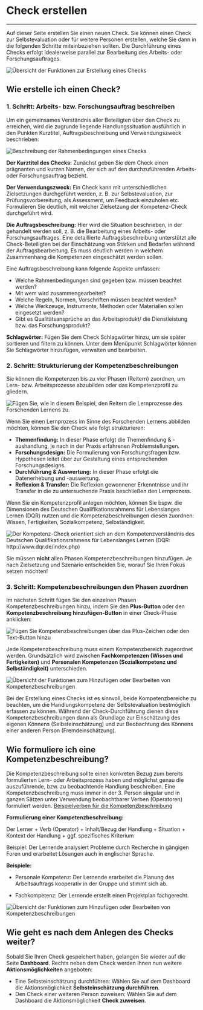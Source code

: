 # Check erstellen
- - -
Auf dieser Seite erstellen Sie einen neuen Check. Sie können einen Check zur Selbstevaluation oder für weitere Personen erstellen, welche Sie dann in die folgenden Schritte miteinbeziehen sollten. Die Durchführung eines Checks erfolgt idealerweise parallel zur Bearbeitung des Arbeits- oder Forschungsauftrages. 

![Übersicht der Funktionen zur Erstellung eines Checks](media/check-erstellen.png)

## Wie erstelle ich einen Check?

### 1. Schritt: Arbeits- bzw. Forschungsauftrag beschreiben
Um ein gemeinsames Verständnis aller Beteiligten über den Check zu erreichen, wird die zugrunde liegende Handlungssituation ausführlich in den Punkten Kurztitel, 
Auftragsbeschreibung und Verwendungszweck beschrieben: 

![Beschreibung der Rahmenbedingungen eines Checks](media/Screen_Checkerstellen_Auftrag.jpg)

**Der Kurztitel des Checks:** Zunächst geben Sie dem Check einen prägnanten und kurzen Namen, der sich auf den durchzuführenden Arbeits- oder Forschungsauftrag bezieht.

**Der Verwendungszweck:** Ein Check kann mit unterschiedlichen Zielsetzungen durchgeführt werden, z. B. zur Selbstevaluation, zur Prüfungsvorbereitung, als 
Assessment, um Feedback einzuholen etc. Formulieren Sie deutlich, mit welcher Zielsetzung der Kompetenz-Check durchgeführt wird.

**Die Auftragsbeschreibung:** Hier wird die Situation beschrieben, in der gehandelt werden soll, z. B. die Bearbeitung eines Arbeits- oder Forschungsauftrages. 
Eine detaillierte Auftragsbeschreibung unterstützt alle Check-Beteiligten bei der Einschätzung von Stärken und Bedarfen während der 
Auftragsbearbeitung. Es muss deutlich werden in welchem Zusammenhang die Kompetenzen eingeschätzt werden sollen.

Eine Auftragsbeschreibung kann folgende Aspekte umfassen:
* Welche Rahmenbedingungen sind gegeben bzw. müssen beachtet werden?
* Mit wem wird zusammengearbeitet? 
* Welche Regeln, Normen, Vorschriften müssen beachtet werden? 
* Welche Werkzeuge, Instrumente, Methoden oder Materialien sollen eingesetzt werden?
* Gibt es Qualitätsansprüche an das Arbeitsprodukt/ die Dienstleistung bzw. das Forschungsprodukt? 

**Schlagwörter:** Fügen Sie dem Check Schlagwörter hinzu, um sie später sortieren und filtern zu können. Unter dem Menüpunkt Schlagwörter können Sie Schlagwörter hinzufügen, verwalten und bearbeiten.

### 2. Schritt: Strukturierung der Kompetenzbeschreibungen
Sie können die Kompetenzen bis zu vier Phasen (Reitern) zuordnen, um Lern- bzw. Arbeitsprozesse abzubilden oder das Kompetenzprofil zu gliedern. 

![Fügen Sie, wie in diesem Beispiel, den Reitern die Lernprozesse des Forschenden Lernens zu.](media/AP_Reiter.png)

Wenn Sie einen Lernprozess im Sinne des Forschenden Lernens abbilden möchten, können Sie den Check wie folgt strukturieren:

* **Themenfindung:** In dieser Phase erfolgt die Themenfindung & -aushandlung, je nach in der Praxis erfahrenen Problemstellungen.
* **Forschungsdesign:** Die Formulierung von Forschungsfragen bzw. Hypothesen leitet über zur Gestaltung eines entsprechenden Forschungsdesigns.
* **Durchführung & Auswertung:** In dieser Phase erfolgt die Datenerhebung und -auswertung.
* **Reflexion & Transfer:** Die Reflexion gewonnener Erkenntnisse und ihr Transfer in die zu untersuchende Praxis beschließen den Lernprozess.

Wenn Sie ein Kompetenzprofil anlegen möchten, können Sie bspw. die Dimensionen des Deutschen Qualifikationsrahmens für Lebenslanges Lernen (DQR) nutzen und die Kompetenzbeschreibungen diesen zuordnen: Wissen, Fertigkeiten, Sozialkompetenz, Selbständigkeit.

![Der Kompetenz-Check orientiert sich an dem Kompetenzverständnis des Deutschen Qualifikationsrahmens für Lebenslanges Lernen (DQR: http://www.dqr.de/index.php)](media/DQR.jpg)

Sie müssen **nicht** allen Phasen Kompetenzbeschreibungen hinzufügen. Je nach Zielsetzung und Szenario entscheiden Sie, worauf Sie Ihren Fokus setzen möchten!

### 3. Schritt: Kompetenzbeschreibungen den Phasen zuordnen
Im nächsten Schritt fügen Sie den einzelnen Phasen Kompetenzbeschreibungen hinzu, indem Sie den **Plus-Button** oder den **Kompetenzbeschreibung hinzufügen-Button** in einer Check-Phase anklicken:

![Fügen Sie Kompetenzbeschreibungen über das Plus-Zeichen oder den Text-Button hinzu](media/AP_Phasen_markiert.jpg)

Jede Kompetenzbeschreibung muss einem Kompetenzbereich zugeordnet werden. Grundsätzlich wird zwischen **Fachkompetenzen (Wissen und Fertigkeiten)** und **Personalen Kompetenzen (Sozialkompetenz und Selbständigkeit)** unterschieden. 

![Übersicht der Funktionen zum Hinzufügen oder Bearbeiten von Kompetenzbeschreibungen](media/check-erstellen-kompetenzen.png)

Bei der Erstellung eines Checks ist es sinnvoll, beide Kompetenzbereiche zu beachten, um die Handlungskompetenz 
der Selbstevaluation bestmöglich erfassen zu können.
Während der Check-Durchführung dienen diese Kompetenzbeschreibungen dann als Grundlage zur Einschätzung des eigenen Könnens (Selbsteinschätzung) und zur Beobachtung des Könnens einer anderen Person (Fremdeinschätzung). 

## Wie formuliere ich eine Kompetenzbeschreibung?
Die Kompetenzbeschreibung sollte einen konkreten Bezug zum bereits formulierten Lern- oder Arbeitsprozess haben und möglichst genau die auszuführende, bzw. zu beobachtende Handlung beschreiben. 
Eine Kompetenzbeschreibung muss immer in der 3. Person singular und in ganzen Sätzen unter Verwendung beobachtbarer Verben (Operatoren) formuliert werden. <a href="https://fizban05.rz.tu-harburg.de/itbh/kompetenzcheck-hilfe/media/Verben_fuer_Kompetenzbeschreibung.pdf" target="_blank">Beispielverben für die Kompetenzbeschreibung</a>

**Formulierung einer Kompetenzbeschreibung:**

Der Lerner + Verb (Operator) + Inhalt/Bezug der Handlung + Situation + Kontext der Handlung +
ggf. spezifisches Kriterium

Beispiel: Der Lernende analysiert Probleme durch Recherche in gängigen Foren und erarbeitet Lösungen
auch in englischer Sprache.

  **Beispiele:** 
  
* Personale Kompetenz: Der Lernende erarbeitet die Planung des Arbeitsauftrags
kooperativ in der Gruppe und stimmt sich ab.

* Fachkompetenz: Der Lernende erstellt einen Projektplan fachgerecht.

![Übersicht der Funktionen zum Hinzufügen oder Bearbeiten von Kompetenzbeschreibungen](media/check-erstellen-kompetenzen.png)

## Wie geht es nach dem Anlegen des Checks weiter?
Sobald Sie Ihren Check gespeichert haben, gelangen Sie wieder auf die Seite **Dashboard**. 
Rechts neben dem Check werden Ihnen nun weitere **Aktionsmöglichkeiten** angeboten:
* Eine Selbsteinschätzung durchführen: Wählen Sie auf dem Dashboard die Aktionsmöglichkeit **Selbsteinschätzung durchführen**.
* Den Check einer weiteren Person zuweisen: Wählen Sie auf dem Dashboard die Aktionsmöglichkeit **Check zuweisen**.


